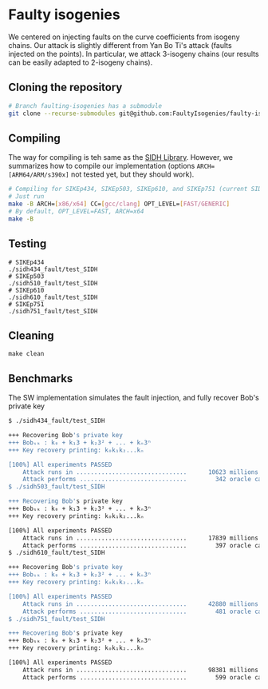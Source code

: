 # Faulty isogenies

We centered on injecting faults on the curve coefficients from isogeny chains.
Our attack is slightly different from Yan Bo Ti's attack (faults injected on the points).
In particular, we attack 3-isogeny chains (our results can be easily adapted to 2-isogeny chains).

## Cloning the repository

```bash
# Branch faulting-isogenies has a submodule
git clone --recurse-submodules git@github.com:FaultyIsogenies/faulty-isogeny-code.git
```

## Compiling

The way for compiling is teh same as the [SIDH Library](https://github.com/microsoft/PQCrypto-SIDH).
However, we summarizes how to compile our implementation (options `ARCH=[ARM64/ARM/s390x]` not tested
yet, but they should work).

```bash
# Compiling for SIKEp434, SIKEp503, SIKEp610, and SIKEp751 (current SIDH v3.4 code [C Edition])
# Just run
make -B ARCH=[x86/x64] CC=[gcc/clang] OPT_LEVEL=[FAST/GENERIC]
# By default, OPT_LEVEL=FAST, ARCH=x64
make -B
```

## Testing

```
# SIKEp434
./sidh434_fault/test_SIDH
# SIKEp503
./sidh510_fault/test_SIDH
# SIKEp610
./sidh610_fault/test_SIDH
# SIKEp751
./sidh751_fault/test_SIDH
```

## Cleaning
```
make clean
```

## Benchmarks

The SW implementation simulates the fault injection, and fully recover Bob's private key

```bash
$ ./sidh434_fault/test_SIDH

+++	Recovering Bob's private key
+++	Bobₛₖ : k₀ + k₁3 + k₂3² + ... + kₙ3ⁿ
+++	Key recovery printing: k₀k₁k₂...kₙ

[100%] All experiments PASSED
	Attack runs in ...............................      10623 millions of cycles
	Attack performs ..............................        342 oracle calls 
$ ./sidh503_fault/test_SIDH

+++	Recovering Bob's private key
+++	Bobₛₖ : k₀ + k₁3 + k₂3² + ... + kₙ3ⁿ
+++	Key recovery printing: k₀k₁k₂...kₙ

[100%] All experiments PASSED
	Attack runs in ...............................      17839 millions of cycles
	Attack performs ..............................        397 oracle calls 
$ ./sidh610_fault/test_SIDH

+++	Recovering Bob's private key
+++	Bobₛₖ : k₀ + k₁3 + k₂3² + ... + kₙ3ⁿ
+++	Key recovery printing: k₀k₁k₂...kₙ

[100%] All experiments PASSED
	Attack runs in ...............................      42880 millions of cycles
	Attack performs ..............................        481 oracle calls 
$ ./sidh751_fault/test_SIDH

+++	Recovering Bob's private key
+++	Bobₛₖ : k₀ + k₁3 + k₂3² + ... + kₙ3ⁿ
+++	Key recovery printing: k₀k₁k₂...kₙ

[100%] All experiments PASSED
	Attack runs in ...............................      98381 millions of cycles
	Attack performs ..............................        599 oracle calls 
```
